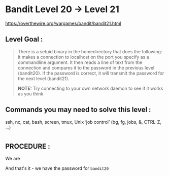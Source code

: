 # Bandit Level 20 -> Level 21 #

https://overthewire.org/wargames/bandit/bandit21.html

## Level Goal : ##
>There is a setuid binary in the homedirectory that does the following: it makes a connection to localhost on the port you specify as a commandline argument. It then reads a line of text from the connection and compares it to the password in the previous level (bandit20). If the password is correct, it will transmit the password for the next level (bandit21).
>
>**NOTE:** Try connecting to your own network daemon to see if it works as you think


## Commands you may need to solve this level : ##
ssh, nc, cat, bash, screen, tmux, Unix ‘job control’ (bg, fg, jobs, &, CTRL-Z, …)

#  
## PROCEDURE : ##

We are 

And that's it - we have the password for `bandit20`


